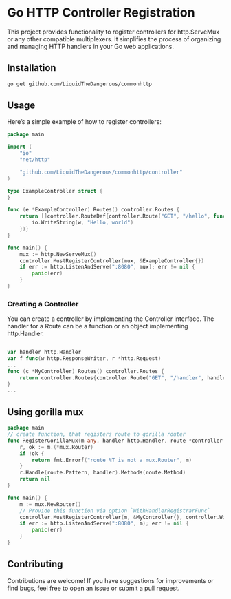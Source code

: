 # Go HTTP Controller Registration

This project provides functionality to register controllers for http.ServeMux or any other compatible multiplexers.
It simplifies the process of organizing and managing HTTP handlers in your Go web applications.

## Installation

```bash
go get github.com/LiquidTheDangerous/commonhttp
```

## Usage

Here’s a simple example of how to register controllers:

```go
package main

import (
	"io"
	"net/http"

	"github.com/LiquidTheDangerous/commonhttp/controller"
)

type ExampleController struct {
}

func (e *ExampleController) Routes() controller.Routes {
	return []controller.RouteDef{controller.Route("GET", "/hello", func(w http.ResponseWriter, r *http.Request) {
		io.WriteString(w, "Hello, world")
	})}
}

func main() {
	mux := http.NewServeMux()
	controller.MustRegisterController(mux, &ExampleController{})
	if err := http.ListenAndServe(":8080", mux); err != nil {
		panic(err)
	}
}

```

### Creating a Controller

You can create a controller by implementing the Controller interface.
The handler for a Route can be a function or an object implementing http.Handler.

```go

var handler http.Handler
var f func(w http.ResponseWriter, r *http.Request)
...
func (c *MyController) Routes() controller.Routes {
    return controller.Routes{controller.Route("GET", "/handler", handler), controller.Route("GET", "/function", f)}
}
...
```

## Using gorilla mux

```go
package main
// create function, that registers route to gorilla router
func RegisterGorillaMux(m any, handler http.Handler, route *controller.Route) error {
    r, ok := m.(*mux.Router)
    if !ok {
        return fmt.Errorf("route %T is not a mux.Router", m)
    }
    r.Handle(route.Pattern, handler).Methods(route.Method)
    return nil
}

func main() {
	m := mux.NewRouter()
	// Provide this function via option `WithHandlerRegistrarFunc`
    controller.MustRegisterController(m, &MyController{}, controller.WithHandlerRegistrarFunc(RegisterGorillaMux))
    if err := http.ListenAndServe(":8080", m); err != nil {
        panic(err)
    }
}

```

## Contributing

Contributions are welcome! 
If you have suggestions for improvements or find bugs, feel free to open an issue or submit a pull request.
